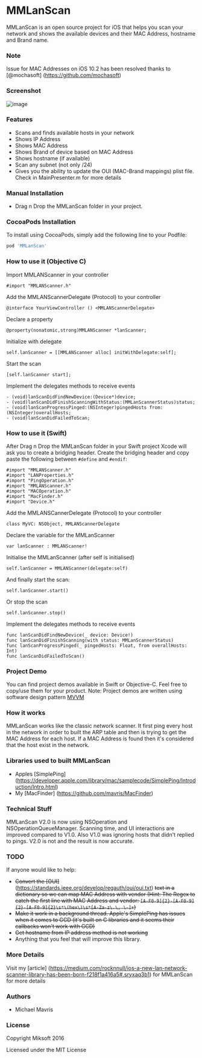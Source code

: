 
MMLanScan
======

MMLanScan is an open source project for iOS that helps you scan your network and shows the available devices and their MAC Address, hostname and Brand name.

### Note
Issue for MAC Addresses on iOS 10.2 has been resolved thanks to [@mochasoft] (https://github.com/mochasoft)
### Screenshot
![image](LanScan.gif)

### Features
+ Scans and finds available hosts in your network
+ Shows IP Address
+ Shows MAC Address
+ Shows Brand of device based on MAC Address
+ Shows hostname (if available)
+ Scan any subnet (not only /24)
+ Gives you the ability to update the OUI (MAC-Brand mappings) plist file. Check in MainPresenter.m for more details

### Manual Installation
- Drag n Drop the MMLanScan folder in your project.

### CocoaPods Installation
To install using CocoaPods, simply add the following line to your Podfile:

```ruby
pod 'MMLanScan'
```
### How to use it (Objective C)

Import MMLANScanner in your controller
```
#import "MMLANScanner.h"
```

Add the MMLANScannerDelegate (Protocol) to your controller
```
@interface YourViewController () <MMLANScannerDelegate>
```

Declare a property
```
@property(nonatomic,strong)MMLANScanner *lanScanner;
```

Initialize with delegate
```
self.lanScanner = [[MMLANScanner alloc] initWithDelegate:self];
```

Start the scan
```
[self.lanScanner start];
```

Implement the delegates methods to receive events
```
- (void)lanScanDidFindNewDevice:(Device*)device;
- (void)lanScanDidFinishScanningWithStatus:(MMLanScannerStatus)status;
- (void)lanScanProgressPinged:(NSInteger)pingedHosts from:(NSInteger)overallHosts;
- (void)lanScanDidFailedToScan;
```

### How to use it (Swift)
After Drag n Drop the MMLanScan folder in your Swift project Xcode will ask you to create a bridging header. Create the bridging header and copy paste the following between `#define` and `#endif`:
```
#import "MMLANScanner.h"
#import "LANProperties.h"
#import "PingOperation.h"
#import "MMLANScanner.h"
#import "MACOperation.h"
#import "MacFinder.h"
#import "Device.h"
```
Add the MMLANSCannerDelegate (Protocol) to your controller
```
class MyVC: NSObject, MMLANScannerDelegate 
```

Declare the variable for the MMLanScanner
```
var lanScanner : MMLANScanner!
```

Initialise the MMLanScanner (after self is initialised)
```
self.lanScanner = MMLANScanner(delegate:self)
```

And finally start the scan:
```
self.lanScanner.start()
```

Or stop the scan
```
self.lanScanner.stop()
```

Implement the delegates methods to receive events
```
func lanScanDidFindNewDevice(_ device: Device!)
func lanScanDidFinishScanning(with status: MMLanScannerStatus)
func lanScanProgressPinged(_ pingedHosts: Float, from overallHosts: Int)
func lanScanDidFailedToScan()
```

### Project Demo
You can find project demos available in Swift or Objective-C. Feel free to copy/use them for your product.
Note: Project demos are written using software design pattern [MVVM](https://www.objc.io/issues/13-architecture/mvvm/)

### How it works
MMLanScan works like the classic network scanner. It first ping every host in the network in order to built the ARP table and then is trying to get the MAC Address for each host. If a MAC Address is found then it's considered that the host exist in the network.

### Libraries used to built MMLanScan
- Apples [SimplePing] (https://developer.apple.com/library/mac/samplecode/SimplePing/Introduction/Intro.html) 
- My [MacFinder] (https://github.com/mavris/MacFinder)

### Technical Stuff
MMLanScan V2.0 is now using NSOperation and NSOperationQueueManager. Scanning time, and UI interactions are improved compared to V1.0. Also V1.0 was ignoring hosts that didn't replied to pings. V2.0 is not and the result is now accurate.

### TODO
If anyone would like to help:
- ~~Convert the [OUI]~~ (https://standards.ieee.org/develop/regauth/oui/oui.txt) ~~text in a dictionary so we can map MAC Address with vendor (Hint: The Regex to catch the first line with MAC Address and vendor: ```[A-F0-9]{2}-[A-F0-9]{2}-[A-F0-9]{2}\s*\(hex\)\s*[A-Za-z\.\, \-]+```)~~
- ~~Make it work in a background thread. Apple's SimplePing has issues when it comes to GCD (it's built on C libraries and it seems their callbacks won't work with GCD)~~
- ~~Get hostname from IP address method is not working~~
- Anything that you feel that will improve this library.

### More Details

Visit my [article] (https://medium.com/rocknnull/ios-a-new-lan-network-scanner-library-has-been-born-f218f1a416a5#.sryxaq3b1) for MMLanScan for more details

### Authors
* Michael Mavris

### License

Copyright Miksoft 2016

Licensed under the MIT License
